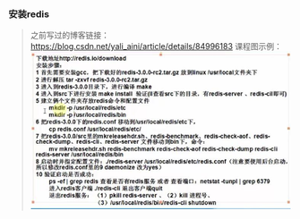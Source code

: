### 安装redis
> 之前写过的博客链接：https://blog.csdn.net/yali_aini/article/details/84996183
课程图示例：
![安装redis图示](../images/installredis.jpg)